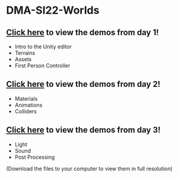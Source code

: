 # DMA-SI22-Worlds


## [Click here](https://drive.google.com/file/d/1oW6tu85m7Te0QPx4v1PqTjvulfNe0cAZ/view?usp=sharing) to view the demos from day 1!
- Intro to the Unity editor
- Terrains
- Assets
- First Person Controller


## [Click here](https://drive.google.com/file/d/1HoloB5TtfwZH3NHLAxidGajYYNFxyhzC/view?usp=sharing) to view the demos from day 2!
- Materials
- Animations
- Colliders

## [Click here](https://drive.google.com/file/d/16r4cjcRNWWCYIDp_T5CXMM-YMbBmHML6/view?usp=sharing) to view the demos from day 3!
- Light
- Sound
- Post Processing

(Download the files to your computer to view them in full resolution)
